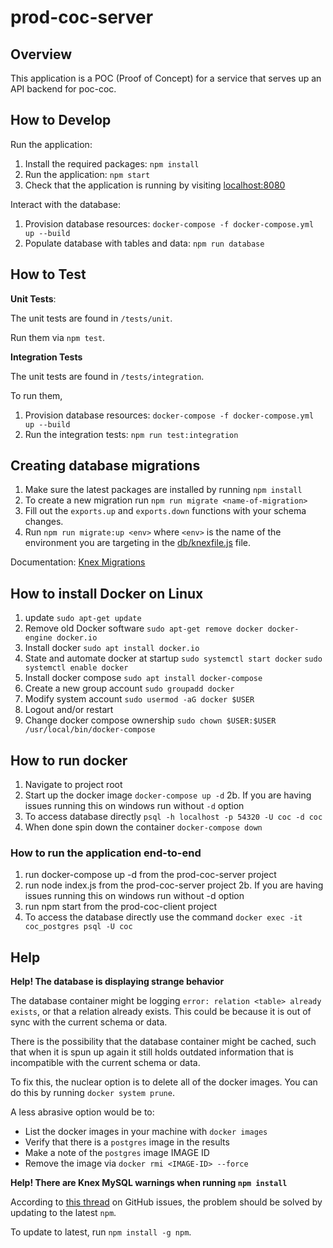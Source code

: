 # prod-coc-server

## Overview

This application is a POC (Proof of Concept) for a service that serves up an API
backend for poc-coc.

## How to Develop

Run the application:

1. Install the required packages: `npm install`
2. Run the application: `npm start`
3. Check that the application is running by visiting
   [localhost:8080](http://localhost:8080)

Interact with the database:

1. Provision database resources:
   `docker-compose -f docker-compose.yml up --build`
2. Populate database with tables and data: `npm run database`

## How to Test

**Unit Tests**:

The unit tests are found in `/tests/unit`.

Run them via `npm test`.

**Integration Tests**

The unit tests are found in `/tests/integration`.

To run them,

1. Provision database resources:
   `docker-compose -f docker-compose.yml up --build`
2. Run the integration tests: `npm run test:integration`

## Creating database migrations

1. Make sure the latest packages are installed by running `npm install`
2. To create a new migration run `npm run migrate <name-of-migration>`
3. Fill out the `exports.up` and `exports.down` functions with your schema
   changes.
4. Run `npm run migrate:up <env>` where `<env>` is the name of the environment
   you are targeting in the [db/knexfile.js](./db/knexfile.js) file.

Documentation: [Knex Migrations](http://knexjs.org/#Migrations)

## How to install Docker on Linux

1. update `sudo apt-get update`
2. Remove old Docker software
   `sudo apt-get remove docker docker-engine docker.io`
3. Install docker `sudo apt install docker.io`
4. State and automate docker at startup `sudo systemctl start docker`
   `sudo systemctl enable docker`
5. Install docker compose `sudo apt install docker-compose`
6. Create a new group account `sudo groupadd docker`
7. Modify system account `sudo usermod -aG docker $USER`
8. Logout and/or restart
9. Change docker compose ownership
   `sudo chown $USER:$USER /usr/local/bin/docker-compose`

## How to run docker

1. Navigate to project root
2. Start up the docker image `docker-compose up -d` 2b. If you are having issues
   running this on windows run without `-d` option
3. To access database directly `psql -h localhost -p 54320 -U coc -d coc`
4. When done spin down the container `docker-compose down`

### How to run the application end-to-end

1. run docker-compose up -d from the prod-coc-server project
2. run node index.js from the prod-coc-server project 2b. If you are having
   issues running this on windows run without -d option
3. run npm start from the prod-coc-client project
4. To access the database directly use the command
   `docker exec -it coc_postgres psql -U coc`

## Help

**Help! The database is displaying strange behavior**

The database container might be logging
`error: relation <table> already exists`, or that a relation already exists.
This could be because it is out of sync with the current schema or data.

There is the possibility that the database container might be cached, such that
when it is spun up again it still holds outdated information that is
incompatible with the current schema or data.

To fix this, the nuclear option is to delete all of the docker images. You can
do this by running `docker system prune`.

A less abrasive option would be to:

- List the docker images in your machine with `docker images`
- Verify that there is a `postgres` image in the results
- Make a note of the `postgres` image IMAGE ID
- Remove the image via `docker rmi <IMAGE-ID> --force`

**Help! There are Knex MySQL warnings when running `npm install`**

According to [this thread](https://github.com/knex/knex/issues/3512) on GitHub
issues, the problem should be solved by updating to the latest `npm`.

To update to latest, run `npm install -g npm`.
